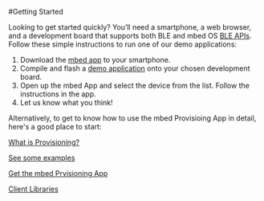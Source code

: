 #Getting Started

Looking to get started quickly? You’ll need a smartphone, a web browser, and a development board that supports both BLE and mbed OS [BLE APIs](http://docs.mbed.org/docs/ble-intros/en/latest/). Follow these simple instructions to run one of our demo applications:

1. Download the [mbed app](faqs.md#how-do-i-get-the-app) to your smartphone.
2. Compile and flash a [demo application](https://github.com/ARMmbed/equip-hello-mbed) onto your chosen development board.
3. Open up the mbed App and select the device from the list. Follow the instructions in the app.
4. Let us know what you think!


Alternatively, to get to know how to use the mbed Provisioing App in detail, here's a good place to start:

[What is Provisioning?](what_is_provisioning.md)

[See some examples](use_cases.md)

[Get the mbed Prvisioning App](faqs.md#how-do-i-get-the-app)

[Client Libraries](faqs.md#how-do-i-use-mbed-app-with-mbed-os)
